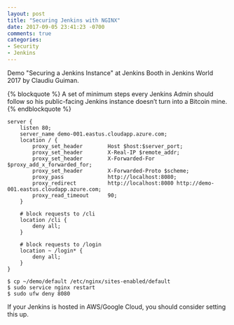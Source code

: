 ```yaml
---
layout: post
title: "Securing Jenkins with NGINX"
date: 2017-09-05 23:41:23 -0700
comments: true
categories: 
- Security
- Jenkins
---
```


Demo "Securing a Jenkins Instance" at Jenkins Booth in Jenkins World 2017 by Claudiu Guiman.

{% blockquote %}
A set of minimum steps every Jenkins Admin should follow so his public-facing Jenkins instance doesn’t turn into a Bitcoin mine.
{% endblockquote %}

<!--more-->

``` plain nginx configuration
server {
    listen 80;
    server_name demo-001.eastus.cloudapp.azure.com;
    location / {
        proxy_set_header        Host $host:$server_port;
        proxy_set_header        X-Real-IP $remote_addr;
        proxy_set_header        X-Forwarded-For $proxy_add_x_forwarded_for;
        proxy_set_header        X-Forwarded-Proto $scheme;
        proxy_pass              http://localhost:8080;
        proxy_redirect          http://localhost:8080 http://demo-001.eastus.cloudapp.azure.com;
        proxy_read_timeout      90;
    }

    # block requests to /cli
    location /cli {
        deny all;
    }

    # block requests to /login
    location ~ /login* {
        deny all;
    }
}
```

``` plain Running nginx
$ cp ~/demo/default /etc/nginx/sites-enabled/default
$ sudo service nginx restart
$ sudo ufw deny 8080
```

If your Jenkins is hosted in AWS/Google Cloud, you should consider setting this up.